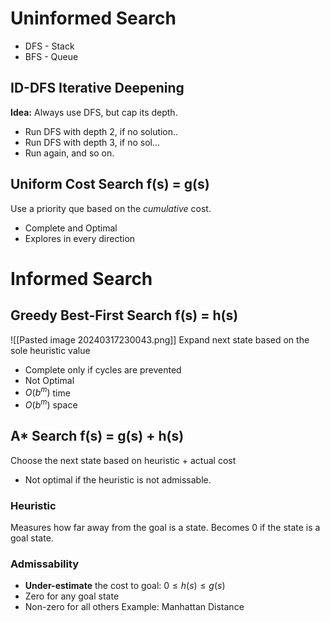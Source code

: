 # Uninformed Search
- DFS - Stack
- BFS - Queue

## ID-DFS Iterative Deepening
**Idea:** Always use DFS, but cap its depth.
- Run DFS with depth 2, if no solution..
- Run DFS with depth 3, if no sol...
- Run again, and so on.

## Uniform Cost Search f(s) = g(s)
Use a priority que based on the *cumulative* cost.
- Complete and Optimal
- Explores in every direction


# Informed Search
## Greedy Best-First Search f(s) = h(s)
![[Pasted image 20240317230043.png]]
Expand next state based on the sole heuristic value
- Complete only if cycles are prevented
- Not Optimal
- $O(b^m)$ time
- $O(b^m)$ space
## A* Search f(s) = g(s) + h(s)
Choose the next state based on heuristic + actual cost

- Not optimal if the heuristic is not admissable.
### Heuristic
Measures how far away from the goal is a state.
Becomes 0 if the state is a goal state.
### Admissability
- **Under-estimate** the cost to goal: $0 \le h(s) \le g(s)$ 
- Zero for any goal state
- Non-zero for all others
Example: Manhattan Distance

 
